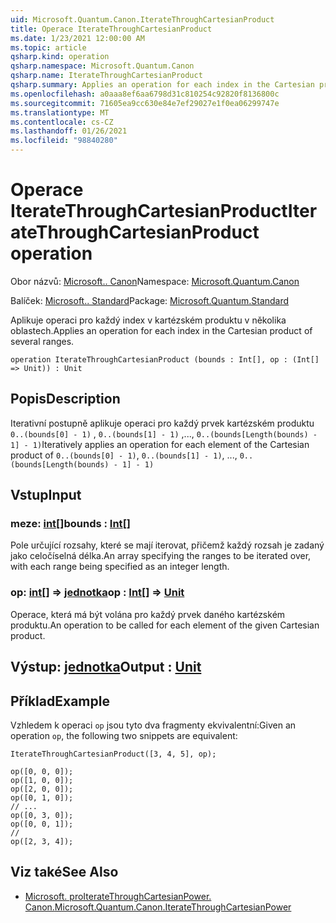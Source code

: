 ```yaml
---
uid: Microsoft.Quantum.Canon.IterateThroughCartesianProduct
title: Operace IterateThroughCartesianProduct
ms.date: 1/23/2021 12:00:00 AM
ms.topic: article
qsharp.kind: operation
qsharp.namespace: Microsoft.Quantum.Canon
qsharp.name: IterateThroughCartesianProduct
qsharp.summary: Applies an operation for each index in the Cartesian product of several ranges.
ms.openlocfilehash: a0aaa8ef6aa6798d31c810254c92820f8136800c
ms.sourcegitcommit: 71605ea9cc630e84e7ef29027e1f0ea06299747e
ms.translationtype: MT
ms.contentlocale: cs-CZ
ms.lasthandoff: 01/26/2021
ms.locfileid: "98840280"
---
```

# <a name="iteratethroughcartesianproduct-operation"></a><span data-ttu-id="206bd-102">Operace IterateThroughCartesianProduct</span><span class="sxs-lookup"><span data-stu-id="206bd-102">IterateThroughCartesianProduct operation</span></span>

<span data-ttu-id="206bd-103">Obor názvů: [Microsoft.. Canon](xref:Microsoft.Quantum.Canon)</span><span class="sxs-lookup"><span data-stu-id="206bd-103">Namespace: [Microsoft.Quantum.Canon](xref:Microsoft.Quantum.Canon)</span></span>

<span data-ttu-id="206bd-104">Balíček: [Microsoft.. Standard](https://nuget.org/packages/Microsoft.Quantum.Standard)</span><span class="sxs-lookup"><span data-stu-id="206bd-104">Package: [Microsoft.Quantum.Standard](https://nuget.org/packages/Microsoft.Quantum.Standard)</span></span>


<span data-ttu-id="206bd-105">Aplikuje operaci pro každý index v kartézském produktu v několika oblastech.</span><span class="sxs-lookup"><span data-stu-id="206bd-105">Applies an operation for each index in the Cartesian product of several ranges.</span></span>

```qsharp
operation IterateThroughCartesianProduct (bounds : Int[], op : (Int[] => Unit)) : Unit
```


## <a name="description"></a><span data-ttu-id="206bd-106">Popis</span><span class="sxs-lookup"><span data-stu-id="206bd-106">Description</span></span>

<span data-ttu-id="206bd-107">Iterativní postupně aplikuje operaci pro každý prvek kartézském produktu `0..(bounds[0] - 1)` , `0..(bounds[1] - 1)` ,..., `0..(bounds[Length(bounds) - 1] - 1)`</span><span class="sxs-lookup"><span data-stu-id="206bd-107">Iteratively applies an operation for each element of the Cartesian product of `0..(bounds[0] - 1)`, `0..(bounds[1] - 1)`, ..., `0..(bounds[Length(bounds) - 1] - 1)`</span></span>

## <a name="input"></a><span data-ttu-id="206bd-108">Vstup</span><span class="sxs-lookup"><span data-stu-id="206bd-108">Input</span></span>

### <a name="bounds--int"></a><span data-ttu-id="206bd-109">meze: [int](xref:microsoft.quantum.lang-ref.int)[]</span><span class="sxs-lookup"><span data-stu-id="206bd-109">bounds : [Int](xref:microsoft.quantum.lang-ref.int)[]</span></span>

<span data-ttu-id="206bd-110">Pole určující rozsahy, které se mají iterovat, přičemž každý rozsah je zadaný jako celočíselná délka.</span><span class="sxs-lookup"><span data-stu-id="206bd-110">An array specifying the ranges to be iterated over, with each range being specified as an integer length.</span></span>


### <a name="op--int--unit"></a><span data-ttu-id="206bd-111">op: [int](xref:microsoft.quantum.lang-ref.int)[] => [jednotka](xref:microsoft.quantum.lang-ref.unit)</span><span class="sxs-lookup"><span data-stu-id="206bd-111">op : [Int](xref:microsoft.quantum.lang-ref.int)[] => [Unit](xref:microsoft.quantum.lang-ref.unit)</span></span> 

<span data-ttu-id="206bd-112">Operace, která má být volána pro každý prvek daného kartézském produktu.</span><span class="sxs-lookup"><span data-stu-id="206bd-112">An operation to be called for each element of the given Cartesian product.</span></span>



## <a name="output--unit"></a><span data-ttu-id="206bd-113">Výstup: [jednotka](xref:microsoft.quantum.lang-ref.unit)</span><span class="sxs-lookup"><span data-stu-id="206bd-113">Output : [Unit](xref:microsoft.quantum.lang-ref.unit)</span></span>



## <a name="example"></a><span data-ttu-id="206bd-114">Příklad</span><span class="sxs-lookup"><span data-stu-id="206bd-114">Example</span></span>

<span data-ttu-id="206bd-115">Vzhledem k operaci `op` jsou tyto dva fragmenty ekvivalentní:</span><span class="sxs-lookup"><span data-stu-id="206bd-115">Given an operation `op`, the following two snippets are equivalent:</span></span>

```qsharp
IterateThroughCartesianProduct([3, 4, 5], op);
```

```qsharp
op([0, 0, 0]);
op([1, 0, 0]);
op([2, 0, 0]);
op([0, 1, 0]);
// ...
op([0, 3, 0]);
op([0, 0, 1]);
//
op([2, 3, 4]);
```

## <a name="see-also"></a><span data-ttu-id="206bd-116">Viz také</span><span class="sxs-lookup"><span data-stu-id="206bd-116">See Also</span></span>

- [<span data-ttu-id="206bd-117">Microsoft. proIterateThroughCartesianPower. Canon.</span><span class="sxs-lookup"><span data-stu-id="206bd-117">Microsoft.Quantum.Canon.IterateThroughCartesianPower</span></span>](xref:Microsoft.Quantum.Canon.IterateThroughCartesianPower)